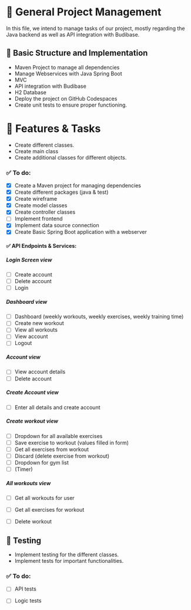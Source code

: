 # 💫 General Project Management

In this file, we intend to manage tasks of our project, mostly regarding the Java backend as well as API integration with Budibase.


## 🧱 Basic Structure and Implementation

- Maven Project to manage all dependencies
- Manage Webservices with Java Spring Boot
- MVC
- API integration with Budibase
- H2 Database
- Deploy the project on GitHub Codespaces
- Create unit tests to ensure proper functioning.


# 🧩 Features & Tasks

- Create different classes.
- Create main class
- Create additional classes for different objects.

### ✅ To do:
- [x] Create a Maven project for managing dependencies
- [x] Create different packages (java & test)
- [x] Create wireframe
- [x] Create model classes
- [x] Create controller classes
- [ ] Implement frontend
- [x] Implement data source connection
- [x] Create Basic Spring Boot application with a webserver

#### ✅ API Endpoints & Services:
##### Login Screen view
- [ ] Create account
- [ ] Delete account
- [ ] Login
      
##### Dashboard view
- [ ] Dashboard (weekly workouts, weekly exercises, weekly training time)
- [ ] Create new workout
- [ ] View all workouts
- [ ] View account
- [ ] Logout

##### Account view
- [ ] View account details
- [ ] Delete account

##### Create Account view
- [ ] Enter all details and create account

##### Create workout view
- [ ] Dropdown for all available exercises
- [ ] Save exercise to workout (values filled in form)
- [ ] Get all exercises from workout
- [ ] Discard (delete exercise from workout)
- [ ] Dropdown for gym list
- [ ] (Timer)

##### All workouts view
- [ ] Get all workouts for user
- [ ] Get all exercises for workout
- [ ] Delete workout


## 🧪 Testing

- Implement testing for the different classes.
- Implement tests for important functionalities. 

### ✅ To do:
- [ ] API tests
- [ ] Logic tests

